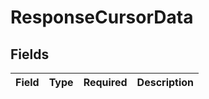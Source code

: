 # ResponseCursorData


## Fields

| Field       | Type        | Required    | Description |
| ----------- | ----------- | ----------- | ----------- |